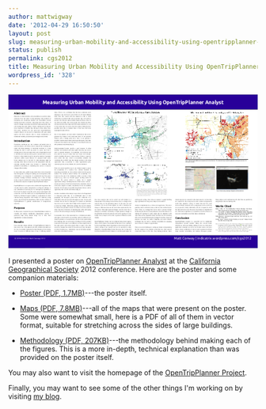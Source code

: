 ```yaml
---
author: mattwigway
date: '2012-04-29 16:50:50'
layout: post
slug: measuring-urban-mobility-and-accessibility-using-opentripplanner-analyst
status: publish
permalink: cgs2012
title: Measuring Urban Mobility and Accessibility Using OpenTripPlanner Analyst
wordpress_id: '328'
---
```


[![Thumbnail of the poster](/a/2012-04-29-measuring-urban-mobility-and-accessibility-using-opentripplanner-analyst/urbanmobilityposter.png)](/a/2012-04-29-measuring-urban-mobility-and-accessibility-using-opentripplanner-analyst/urbanmobilityposter.png)


I presented a poster on [OpenTripPlanner Analyst](http://github.com/openplans/opentripplanner-analyst) at the [California Geographical Society](http://calgeog.org) 2012 conference. Here are the poster and some companion materials:
	
  * [Poster (PDF, 1.7MB)](/a/cgs2012/urbanmobilityposter.pdf)---the poster itself.

	
  * [Maps (PDF, 7.8MB)](/a/cgs2012/urbanmobilitymapbook.pdf)---all of the maps that were present on the poster. Some were somewhat small, here is a PDF of all of them in vector format, suitable for stretching across the sides of large buildings.

	
  * [Methodology (PDF, 207KB)](/a/cgs2012/urbanmobilitymethodology.pdf)---the methodology behind making each of the figures. This is a more in-depth, technical explanation than was provided on the poster itself.


You may also want to visit the homepage of the [OpenTripPlanner Project](http://opentripplanner.com).

Finally, you may want to see some of the other things I'm working on by visiting [my blog](/).
